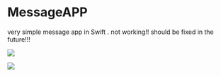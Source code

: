 # MessageAPP
very simple message app in Swift .
 not working!!
 should be fixed in the future!!!
 
 ![](https://github.com/IsmayilOfficial/MessageAPP/blob/master/Simulator%20Screen%20Shot%20-%20iPhone%20SE%20(2nd%20generation)%20-%202020-06-23%20at%2001.42.12.png.png)
 
  ![](https://github.com/IsmayilOfficial/MessageAPP/blob/master/Simulator%20Screen%20Shot%20-%20iPhone%20SE%20(2nd%20generation)%20-%202020-06-23%20at%2001.42.14.png.12.png.png)
